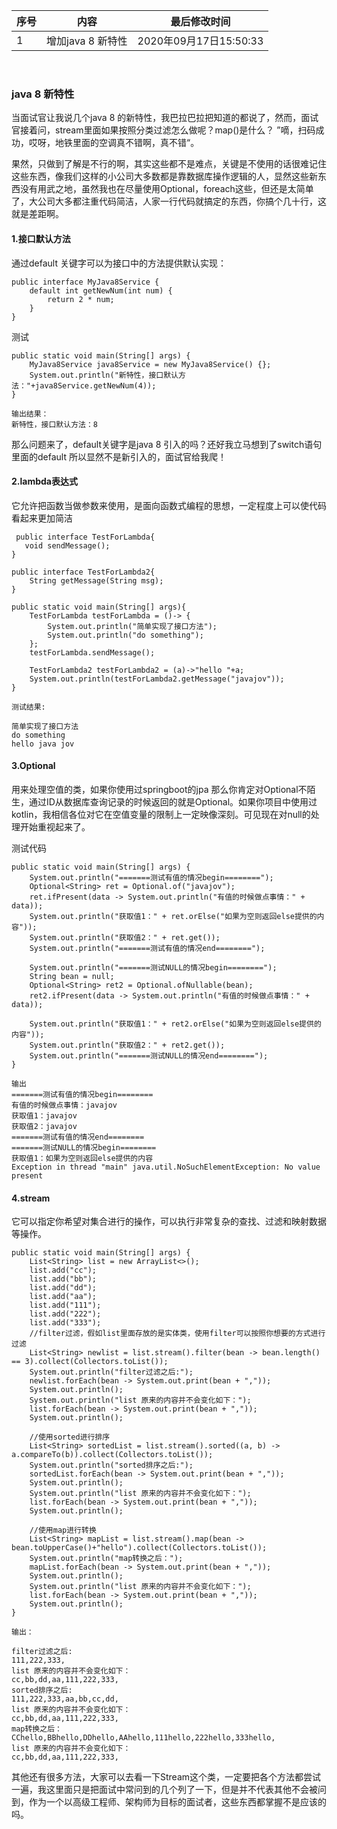 | 序号 | 内容           | 最后修改时间              |
|----|--------------|---------------------|
| 1  | 增加java 8 新特性 | 2020年09月17日15:50:33 |

<br>

### java 8 新特性

当面试官让我说几个java 8 的新特性，我巴拉巴拉把知道的都说了，然而，面试官接着问，stream里面如果按照分类过滤怎么做呢？map()是什么？
”嘀，扫码成功，哎呀，地铁里面的空调真不错啊，真不错“。

果然，只做到了解是不行的啊，其实这些都不是难点，关键是不使用的话很难记住这些东西，像我们这样的小公司大多数都是靠数据库操作逻辑的人，显然这些新东西没有用武之地，虽然我也在尽量使用Optional，foreach这些，但还是太简单了，大公司大多都注重代码简洁，人家一行代码就搞定的东西，你搞个几十行，这就是差距啊。


#### 1.接口默认方法
通过default 关键字可以为接口中的方法提供默认实现：

```
public interface MyJava8Service {
    default int getNewNum(int num) {
        return 2 * num;
    }
}
```
测试

```
public static void main(String[] args) {
    MyJava8Service java8Service = new MyJava8Service() {};
    System.out.println("新特性，接口默认方法："+java8Service.getNewNum(4));
}

输出结果：
新特性，接口默认方法：8

```
那么问题来了，default关键字是java 8 引入的吗？还好我立马想到了switch语句里面的default 所以显然不是新引入的，面试官给我爬！

#### 2.lambda表达式
它允许把函数当做参数来使用，是面向函数式编程的思想，一定程度上可以使代码看起来更加简洁

```
 public interface TestForLambda{
   void sendMessage();
}

public interface TestForLambda2{
    String getMessage(String msg);
}

public static void main(String[] args){
    TestForLambda testForLambda = ()-> {
        System.out.println("简单实现了接口方法");
        System.out.println("do something");
    };
    testForLambda.sendMessage();

    TestForLambda2 testForLambda2 = (a)->"hello "+a;
    System.out.println(testForLambda2.getMessage("javajov"));
}

测试结果:

简单实现了接口方法
do something
hello java jov

```

#### 3.Optional

用来处理空值的类，如果你使用过springboot的jpa 那么你肯定对Optional不陌生，通过ID从数据库查询记录的时候返回的就是Optional<Entity>。如果你项目中使用过kotlin，我相信各位对它在空值变量的限制上一定映像深刻。可见现在对null的处理开始重视起来了。

测试代码
```
public static void main(String[] args) {
    System.out.println("=======测试有值的情况begin========");
    Optional<String> ret = Optional.of("javajov");
    ret.ifPresent(data -> System.out.println("有值的时候做点事情：" + data));
    System.out.println("获取值1：" + ret.orElse("如果为空则返回else提供的内容"));
    System.out.println("获取值2：" + ret.get());
    System.out.println("=======测试有值的情况end========");

    System.out.println("=======测试NULL的情况begin========");
    String bean = null;
    Optional<String> ret2 = Optional.ofNullable(bean);
    ret2.ifPresent(data -> System.out.println("有值的时候做点事情：" + data));

    System.out.println("获取值1：" + ret2.orElse("如果为空则返回else提供的内容"));
    System.out.println("获取值2：" + ret2.get());
    System.out.println("=======测试NULL的情况end========");
}

输出
=======测试有值的情况begin========
有值的时候做点事情：javajov
获取值1：javajov
获取值2：javajov
=======测试有值的情况end========
=======测试NULL的情况begin========
获取值1：如果为空则返回else提供的内容
Exception in thread "main" java.util.NoSuchElementException: No value present

```

#### 4.stream

它可以指定你希望对集合进行的操作，可以执行非常复杂的查找、过滤和映射数据等操作。


```
public static void main(String[] args) {
    List<String> list = new ArrayList<>();
    list.add("cc");
    list.add("bb");
    list.add("dd");
    list.add("aa");
    list.add("111");
    list.add("222");
    list.add("333");
    //filter过滤，假如list里面存放的是实体类，使用filter可以按照你想要的方式进行过滤
    List<String> newlist = list.stream().filter(bean -> bean.length() == 3).collect(Collectors.toList());
    System.out.println("filter过滤之后:");
    newlist.forEach(bean -> System.out.print(bean + ","));
    System.out.println();
    System.out.println("list 原来的内容并不会变化如下：");
    list.forEach(bean -> System.out.print(bean + ","));
    System.out.println();

    //使用sorted进行排序
    List<String> sortedList = list.stream().sorted((a, b) -> a.compareTo(b)).collect(Collectors.toList());
    System.out.println("sorted排序之后:");
    sortedList.forEach(bean -> System.out.print(bean + ","));
    System.out.println();
    System.out.println("list 原来的内容并不会变化如下：");
    list.forEach(bean -> System.out.print(bean + ","));
    System.out.println();

    //使用map进行转换
    List<String> mapList = list.stream().map(bean -> bean.toUpperCase()+"hello").collect(Collectors.toList());
    System.out.println("map转换之后：");
    mapList.forEach(bean -> System.out.print(bean + ","));
    System.out.println();
    System.out.println("list 原来的内容并不会变化如下：");
    list.forEach(bean -> System.out.print(bean + ","));
    System.out.println();
}

输出：

filter过滤之后:
111,222,333,
list 原来的内容并不会变化如下：
cc,bb,dd,aa,111,222,333,
sorted排序之后:
111,222,333,aa,bb,cc,dd,
list 原来的内容并不会变化如下：
cc,bb,dd,aa,111,222,333,
map转换之后：
CChello,BBhello,DDhello,AAhello,111hello,222hello,333hello,
list 原来的内容并不会变化如下：
cc,bb,dd,aa,111,222,333,
```


其他还有很多方法，大家可以去看一下Stream这个类，一定要把各个方法都尝试一遍，我这里面只是把面试中常问到的几个列了一下，但是并不代表其他不会被问到，作为一个以高级工程师、架构师为目标的面试者，这些东西都掌握不是应该的吗。
